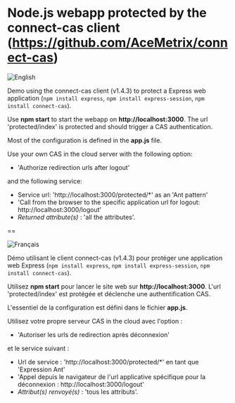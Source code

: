 Node.js webapp protected by the connect-cas client (https://github.com/AceMetrix/connect-cas)
==

![English](https://www.casinthecloud.com/img/other/flag_en.png)

Demo using the connect-cas client (v1.4.3) to protect a Express web application (`npm install express`, `npm install express-session`, `npm install connect-cas`).

Use **npm start** to start the webapp on **http://localhost:3000**. The url 'protected/index' is protected and should trigger a CAS authentication.

Most of the configuration is defined in the **app.js** file.

Use your own CAS in the cloud server with the following option:

- 'Authorize redirection urls after logout'

and the following service:

- Service url: 'http://localhost:3000/protected/*' as an 'Ant pattern'
- 'Call from the browser to the specific application url for logout: http://localhost:3000/logout'
- *Returned attribute(s)* : 'all the attributes'.

==

![Français](https://www.casinthecloud.com/img/other/flag_fr.png)

Démo utilisant le client connect-cas (v1.4.3) pour protéger une application web Express (`npm install express`, `npm install express-session`, `npm install connect-cas`).

Utilisez **npm start** pour lancer le site web sur **http://localhost:3000**. L'url 'protected/index' est protégée et déclenche une authentification CAS.

L'essentiel de la configuration est défini dans le fichier **app.js**.

Utilisez votre propre serveur CAS in the cloud avec l'option :

- 'Autoriser les urls de redirection après déconnexion'

et le service suivant :

- Url de service : 'http://localhost:3000/protected/*' en tant que 'Expression Ant'
- 'Appel depuis le navigateur de l'url applicative spécifique pour la déconnexion : http://localhost:3000/logout'
- *Attribut(s) renvoyé(s)* : 'tous les attributs'.
